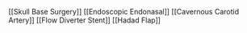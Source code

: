 [[Skull Base Surgery]]
[[Endoscopic Endonasal]]
[[Cavernous Carotid Artery]]
[[Flow Diverter Stent]]
[[Hadad Flap]]

